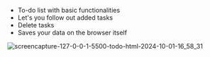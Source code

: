 * To-do list with basic functionalities
* Let's you follow out added tasks
* Delete tasks
* Saves your data on the browser itself


![screencapture-127-0-0-1-5500-todo-html-2024-10-01-16_58_31](https://github.com/user-attachments/assets/d50fa7d6-b315-4fc9-a541-c47d3d792a98)
